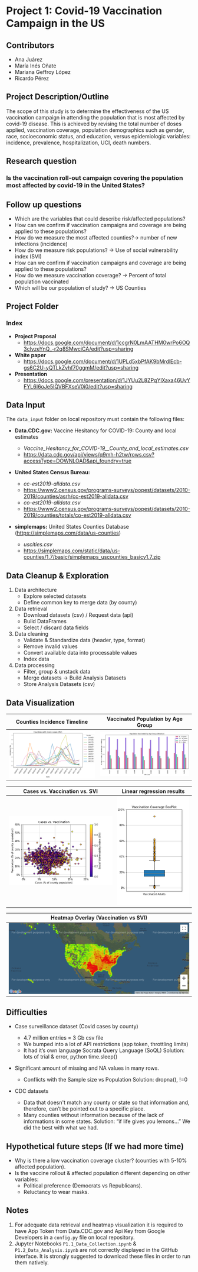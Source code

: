 # Project 1: Covid-19 Vaccination Campaign in the US

## Contributors
* Ana Juárez
* María Inés Oñate
* Mariana Geffroy López
* Ricardo Pérez

## Project Description/Outline

The scope of this study is to determine the effectiveness of the US vaccination campaign in attending the population that is most affected by covid-19 disease. This is achieved by revising the total number of doses applied, vaccination coverage, population demographics such as gender, race, socioeconomic status, and education, versus epidemiologic variables: incidence, prevalence, hospitalization, UCI, death numbers.


## Research question
### Is the vaccination roll-out campaign covering the population most affected by covid-19 in the United States?

## Follow up questions

* Which are the variables that could describe risk/affected populations? 
* How can we confirm if vaccination campaigns and coverage are being applied to these populations?
* How do we measure the most affected counties?→ number of new infections (incidence)
* How do we measure risk populations? →  Use of social vulnerability index (SVI)
* How can we confirm if vaccination campaigns and coverage are being applied to these populations?
* How do we measure vaccination coverage? → Percent of total population vaccinated
* Which will be our population of study? → US Counties


## Project Folder 
### Index 
+ **Project Proposal**
   - https://docs.google.com/document/d/1ccgrN0LmAATHM0wrPo6OQ3clvzeYnQ_-r2q8SMwciCA/edit?usp=sharing
+ **White paper**
   - https://docs.google.com/document/d/1UPLd5xbPfAK9bMrdlEcb-gs6C2U-yQTLkZvhf70ggmM/edit?usp=sharing
+ **Presentation** 
   - https://docs.google.com/presentation/d/1JYUu2L8ZPqYlXaxa46UvYFYL6I6oJe5IQVBFXseV0i0/edit?usp=sharing

## Data Input

The `data_input` folder on local repository must contain the following files:

+ **Data.CDC.gov:** Vaccine Hesitancy for COVID-19: County and local estimates
   - *Vaccine_Hesitancy_for_COVID-19__County_and_local_estimates.csv*
   - https://data.cdc.gov/api/views/q9mh-h2tw/rows.csv?accessType=DOWNLOAD&api_foundry=true

+ **United States Census Bureau:**
   - *cc-est2019-alldata.csv*
   - https://www2.census.gov/programs-surveys/popest/datasets/2010-2019/counties/asrh/cc-est2019-alldata.csv
   - *co-est2019-alldata.csv*
   - https://www2.census.gov/programs-surveys/popest/datasets/2010-2019/counties/totals/co-est2019-alldata.csv

+ **simplemaps:** United States Counties Database (https://simplemaps.com/data/us-counties)
   - *uscities.csv*
   - https://simplemaps.com/static/data/us-counties/1.7/basic/simplemaps_uscounties_basicv1.7.zip


## Data Cleanup & Exploration

1. Data architecture
   - Explore selected datasets
   - Define common key to merge data (by county)
2. Data retrieval
   - Download datasets (csv) / Request data (api)
   - Build DataFrames
   - Select / discard data fields 
3. Data cleaning
   - Validate & Standardize data (header, type, format)
   - Remove invalid values
   - Convert available data into processable values
   - Index data
4. Data processing
   - Filter, group & unstack data
   - Merge datasets → Build Analysis Datasets
   - Store Analysis Datasets (csv)


## Data Visualization

| Counties Incidence Timeline | Vaccinated Population by Age Group |
| --- | --- |
| ![LinePlot](figures/rel_val_counties.png) | ![BarChart](figures/age_rel_grahp.png) |

| Cases vs. Vaccination vs. SVI | Linear regression results |
| --- | --- |
| ![ScatterPlot](figures/3_variable_scatter.png) | ![BoxPlot](figures/vaccination_boxplot.png) |

| Heatmap Overlay (Vaccination vs SVI) |
| --- |
| ![Heatmap](figures/heatmap_overlay.png) |


## Difficulties

* Case surveillance dataset (Covid cases by county)
  - 4.7 million entries = 3 Gb csv file 
  - We bumped into a lot of API restrictions (app token, throttling limits)
  - It had it’s own language Socrata Query Language (SoQL)
Solution: lots of trial & error, python time.sleep()

* Significant amount of missing and NA values in many rows.
  - Conflicts with the Sample size vs Population
Solution: dropna(), !=0

* CDC datasets
  - Data that doesn't match any county or state so that information and, therefore, can’t be pointed out to a specific place.
  - Many counties without information because of the lack of informations in some states. 
Solution: “if life gives you lemons…” We did the best with what we had. 

## Hypothetical future steps (If we had more time)

* Why is there a low vaccination coverage cluster? (counties with 5-10% affected population).
* Is the vaccine rollout & affected population different depending on other variables:
  - Political preference (Democrats vs Republicans).
  - Reluctancy to wear masks.


## Notes
1. For adequate data retrieval and heatmap visualization it is required to have App Token from Data.CDC.gov and Api Key from Google Developers in a `config.py` file on local repository.
2. Jupyter Notebooks `P1.1_Data_Collection.ipynb` &  `P1.2_Data_Analysis.ipynb` are not correctly displayed in the GitHub interface. It is strongly suggested to download these files in order to run them natively.




